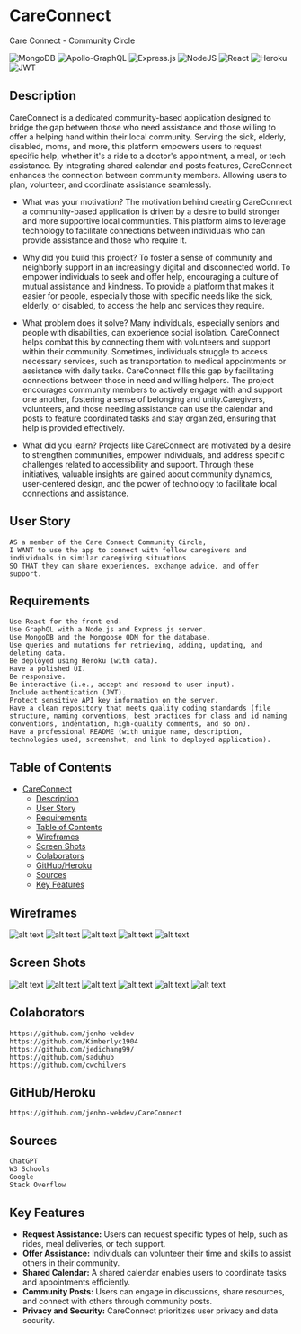 # CareConnect
Care Connect - Community Circle

![MongoDB](https://img.shields.io/badge/MongoDB-%234ea94b.svg?style=for-the-badge&logo=mongodb&logoColor=white)
![Apollo-GraphQL](https://img.shields.io/badge/-ApolloGraphQL-311C87?style=for-the-badge&logo=apollo-graphql)
![Express.js](https://img.shields.io/badge/express.js-%23404d59.svg?style=for-the-badge&logo=express&logoColor=%2361DAFB)
![NodeJS](https://img.shields.io/badge/node.js-6DA55F?style=for-the-badge&logo=node.js&logoColor=white)
![React](https://img.shields.io/badge/react-%2320232a.svg?style=for-the-badge&logo=react&logoColor=%2361DAFB)
![Heroku](https://img.shields.io/badge/heroku-%23430098.svg?style=for-the-badge&logo=heroku&logoColor=white)
![JWT](https://img.shields.io/badge/JWT-black?style=for-the-badge&logo=JSON%20web%20tokens)

## Description

CareConnect is a dedicated community-based application designed to bridge the gap between those who need assistance and those willing to offer a helping hand within their local community. Serving the sick, elderly, disabled, moms, and more, this platform empowers users to request specific help, whether it's a ride to a doctor's appointment, a meal, or tech assistance. By integrating shared calendar and posts features, CareConnect enhances the connection between community members. Allowing users to plan, volunteer, and coordinate assistance seamlessly.

- What was your motivation? The motivation behind creating CareConnect a community-based application is driven by a desire to build stronger and more supportive local communities. This platform aims to leverage technology to facilitate connections between individuals who can provide assistance and those who require it.

- Why did you build this project? To foster a sense of community and neighborly support in an increasingly digital and disconnected world. To empower individuals to seek and offer help, encouraging a culture of mutual assistance and kindness. To provide a platform that makes it easier for people, especially those with specific needs like the sick, elderly, or disabled, to access the help and services they require.
  
- What problem does it solve? Many individuals, especially seniors and people with disabilities, can experience social isolation. CareConnect helps combat this by connecting them with volunteers and support within their community. Sometimes, individuals struggle to access necessary services, such as transportation to medical appointments or assistance with daily tasks. CareConnect fills this gap by facilitating connections between those in need and willing helpers. The project encourages community members to actively engage with and support one another, fostering a sense of belonging and unity.Caregivers, volunteers, and those needing assistance can use the calendar and posts to feature coordinated tasks and stay organized, ensuring that help is provided effectively.
  
- What did you learn? Projects like CareConnect are motivated by a desire to strengthen communities, empower individuals, and address specific challenges related to accessibility and support. Through these initiatives, valuable insights are gained about community dynamics, user-centered design, and the power of technology to facilitate local connections and assistance.
  
## User Story
```
AS a member of the Care Connect Community Circle, 
I WANT to use the app to connect with fellow caregivers and individuals in similar caregiving situations 
SO THAT they can share experiences, exchange advice, and offer support.
```

## Requirements
```
Use React for the front end.
Use GraphQL with a Node.js and Express.js server.
Use MongoDB and the Mongoose ODM for the database.
Use queries and mutations for retrieving, adding, updating, and deleting data.
Be deployed using Heroku (with data).
Have a polished UI.
Be responsive.
Be interactive (i.e., accept and respond to user input).
Include authentication (JWT).
Protect sensitive API key information on the server.
Have a clean repository that meets quality coding standards (file structure, naming conventions, best practices for class and id naming conventions, indentation, high-quality comments, and so on).
Have a professional README (with unique name, description, technologies used, screenshot, and link to deployed application).
```

## Table of Contents

- [CareConnect](#careconnect)
  - [Description](#description)
  - [User Story](#user-story)
  - [Requirements](#requirements)
  - [Table of Contents](#table-of-contents)
  - [Wireframes](#wireframes)
  - [Screen Shots](#screen-shots)
  - [Colaborators](#colaborators)
  - [GitHub/Heroku](#githubheroku)
  - [Sources](#sources)
  - [Key Features](#key-features)

## Wireframes

![alt text](assets/images/ScreenShot.png)
![alt text](assets/images/ScreenShot1.png)
![alt text](assets/images/ScreenShot2.png)
![alt text](assets/images/ScreenShot3.png)
![alt text](assets/images/ScreenShot4.png)


## Screen Shots

![alt text](assets/images/ScreenShot5.png)
![alt text](assets/images/ScreenShot6.png)
![alt text](assets/images/ScreenShot7.png)
![alt text](assets/images/ScreenShot8.png)
![alt text](assets/images/ScreenShot9.png)
![alt text](assets/images/ScreenShot10.png)


## Colaborators
```
https://github.com/jenho-webdev
https://github.com/Kimberlyc1904
https://github.com/jedichang99/
https://github.com/saduhub
https://github.com/cwchilvers

```
## GitHub/Heroku
```
https://github.com/jenho-webdev/CareConnect
```

## Sources
```
ChatGPT
W3 Schools
Google
Stack Overflow
```

## Key Features

- **Request Assistance:** Users can request specific types of help, such as rides, meal deliveries, or tech support.
- **Offer Assistance:** Individuals can volunteer their time and skills to assist others in their community.
- **Shared Calendar:** A shared calendar enables users to coordinate tasks and appointments efficiently.
- **Community Posts:** Users can engage in discussions, share resources, and connect with others through community posts.
- **Privacy and Security:** CareConnect prioritizes user privacy and data security.

